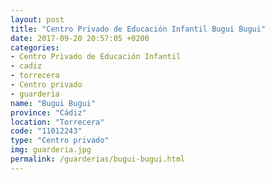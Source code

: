 ```yaml
---
layout: post
title: "Centro Privado de Educación Infantil Bugui Bugui"
date: 2017-09-20 20:57:05 +0200
categories:
- Centro Privado de Educación Infantil
- cadiz
- torrecera
- Centro privado
- guarderia
name: "Bugui Bugui"
province: "Cádiz"
location: "Torrecera"
code: "11012243"
type: "Centro privado"
img: guarderia.jpg
permalink: /guarderias/bugui-bugui.html
---
```


